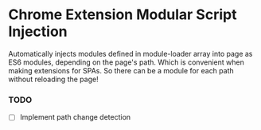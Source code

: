 # Chrome Extension Modular Script Injection
Automatically injects modules defined in module-loader array into page as ES6 modules, depending on the page's path. Which is convenient when making extensions for SPAs. So there can be a module for each path without reloading the page!

### TODO
- [ ] Implement path change detection